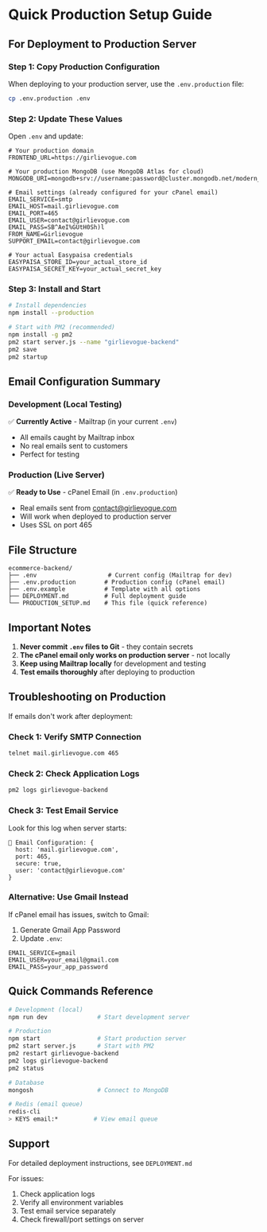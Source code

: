 # Quick Production Setup Guide

## For Deployment to Production Server

### Step 1: Copy Production Configuration

When deploying to your production server, use the `.env.production` file:

```bash
cp .env.production .env
```

### Step 2: Update These Values

Open `.env` and update:

```env
# Your production domain
FRONTEND_URL=https://girlievogue.com

# Your production MongoDB (use MongoDB Atlas for cloud)
MONGODB_URI=mongodb+srv://username:password@cluster.mongodb.net/modern_ecom

# Email settings (already configured for your cPanel email)
EMAIL_SERVICE=smtp
EMAIL_HOST=mail.girlievogue.com
EMAIL_PORT=465
EMAIL_USER=contact@girlievogue.com
EMAIL_PASS=SB^AeI%GUtH0Sh)l
FROM_NAME=Girlievogue
SUPPORT_EMAIL=contact@girlievogue.com

# Your actual Easypaisa credentials
EASYPAISA_STORE_ID=your_actual_store_id
EASYPAISA_SECRET_KEY=your_actual_secret_key
```

### Step 3: Install and Start

```bash
# Install dependencies
npm install --production

# Start with PM2 (recommended)
npm install -g pm2
pm2 start server.js --name "girlievogue-backend"
pm2 save
pm2 startup
```

## Email Configuration Summary

### Development (Local Testing)
✅ **Currently Active** - Mailtrap (in your current `.env`)
- All emails caught by Mailtrap inbox
- No real emails sent to customers
- Perfect for testing

### Production (Live Server)
✅ **Ready to Use** - cPanel Email (in `.env.production`)
- Real emails sent from contact@girlievogue.com
- Will work when deployed to production server
- Uses SSL on port 465

## File Structure

```
ecommerce-backend/
├── .env                    # Current config (Mailtrap for dev)
├── .env.production        # Production config (cPanel email)
├── .env.example           # Template with all options
├── DEPLOYMENT.md          # Full deployment guide
└── PRODUCTION_SETUP.md    # This file (quick reference)
```

## Important Notes

1. **Never commit `.env` files to Git** - they contain secrets
2. **The cPanel email only works on production server** - not locally
3. **Keep using Mailtrap locally** for development and testing
4. **Test emails thoroughly** after deploying to production

## Troubleshooting on Production

If emails don't work after deployment:

### Check 1: Verify SMTP Connection
```bash
telnet mail.girlievogue.com 465
```

### Check 2: Check Application Logs
```bash
pm2 logs girlievogue-backend
```

### Check 3: Test Email Service
Look for this log when server starts:
```
📧 Email Configuration: {
  host: 'mail.girlievogue.com',
  port: 465,
  secure: true,
  user: 'contact@girlievogue.com'
}
```

### Alternative: Use Gmail Instead

If cPanel email has issues, switch to Gmail:

1. Generate Gmail App Password
2. Update `.env`:
```env
EMAIL_SERVICE=gmail
EMAIL_USER=your_email@gmail.com
EMAIL_PASS=your_app_password
```

## Quick Commands Reference

```bash
# Development (local)
npm run dev              # Start development server

# Production
npm start                # Start production server
pm2 start server.js      # Start with PM2
pm2 restart girlievogue-backend
pm2 logs girlievogue-backend
pm2 status

# Database
mongosh                  # Connect to MongoDB

# Redis (email queue)
redis-cli
> KEYS email:*          # View email queue
```

## Support

For detailed deployment instructions, see `DEPLOYMENT.md`

For issues:
1. Check application logs
2. Verify all environment variables
3. Test email service separately
4. Check firewall/port settings on server
